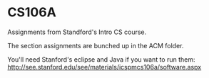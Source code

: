 CS106A
======

Assignments from Standford's Intro CS course.

The section assignments are bunched up in the ACM folder.

You'll need Stanford's eclipse and Java if you want to run them:
http://see.stanford.edu/see/materials/icspmcs106a/software.aspx
